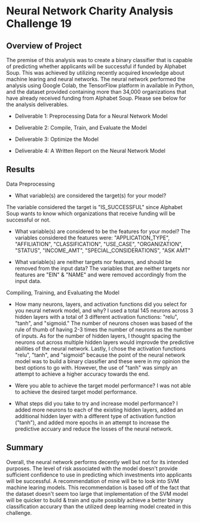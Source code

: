 # Neural Network Charity Analysis Challenge 19

## Overview of Project

The premise of this analysis was to create a binary classifier that is capable of predicting whether applicants will be successful if funded by Alphabet Soup. This was achieved by utilizing recently acquired knowledge about machine learing and neural networks. The neural network performed the analysis using Google Colab, the TensorFlow platform in available in Python, and the dataset provided containing more than 34,000 organizations that have already received funding from Alphabet Soup. Please see below for the analysis deliverables.

- Deliverable 1: Preprocessing Data for a Neural Network Model

- Deliverable 2: Compile, Train, and Evaluate the Model

- Deliverable 3: Optimize the Model

- Deliverable 4: A Written Report on the Neural Network Model 

## Results

Data Preprocessing
- What variable(s) are considered the target(s) for your model?

The variable considered the target is "IS_SUCCESSFUL" since Alphabet Soup wants to know which organizations that receive funding will be successful or not.

- What variable(s) are considered to be the features for your model?
The variables considered the features were: "APPLICATION_TYPE", "AFFILIATION", "CLASSIFICATION", "USE_CASE", "ORGANIZATION", "STATUS", "INCOME_AMT", "SPECIAL_CONSIDERATIONS", "ASK AMT"

- What variable(s) are neither targets nor features, and should be removed from the input data?
The variables that are neither targets nor features are "EIN" & "NAME" and were removed accordingly from the input data.

Compiling, Training, and Evaluating the Model
- How many neurons, layers, and activation functions did you select for you neural network model, and why?
I used a total 145 neurons across 3 hidden layers with a total of 3 different activation functions: "relu", "tanh", and "sigmoid." The number of neurons chosen was based of the rule of thumb of having 2-3 times the number of neurons as the number of inputs. As for the number of hidden layers, I thought spacing the neurons out across multiple hidden layers would improvde the predictive abilities of the neural network. Lastly, I chose the activation functions "relu", "tanh", and "sigmoid" because the point of the neural network model was to build a binary classifier and these were in my opinion the best options to go with. However, the use of "tanh" was simply an attempt to achieve a higher accuracy towards the end. 

- Were you able to achieve the target model performance?
I was not able to achieve the desired target model performance.

- What steps did you take to try and increase model performance?
I added more neurons to each of the existing hidden layers, added an additional hidden layer with a different type of activation function ("tanh"), and added more epochs in an attempt to increase the predictive accuary and reduce the losses of the neural network. 

## Summary

Overall, the neural network performs decently well but not for its intended purposes. The level of risk associated with the model doesn't provide sufficient confidence to use in predicting which investments into applicants will be successful. A recommendation of mine will be to look into SVM machine learing models. 
This recommendation is based off of the fact that the dataset doesn't seem too large that implementation of the SVM model will be quicker to build & train and quite possibly achieve a better binary classification accurary than the utilized deep learning model created in this challenge. 
